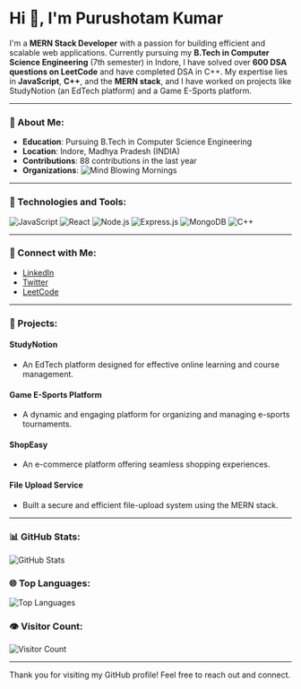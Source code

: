 # Hi 👋, I'm Purushotam Kumar

I'm a **MERN Stack Developer** with a passion for building efficient and scalable web applications. Currently pursuing my **B.Tech in Computer Science Engineering** (7th semester) in Indore, I have solved over **600 DSA questions on LeetCode** and have completed DSA in C++. My expertise lies in **JavaScript**, **C++**, and the **MERN stack**, and I have worked on projects like StudyNotion (an EdTech platform) and a Game E-Sports platform.

---

### 🔖 About Me:
- **Education**: Pursuing B.Tech in Computer Science Engineering
- **Location**: Indore, Madhya Pradesh (INDIA)
- **Contributions**: 88 contributions in the last year
- **Organizations**: ![Mind Blowing Mornings](https://github.com/Mind-Blowing-Mornings)

---

### 🔧 Technologies and Tools:

![JavaScript](https://img.shields.io/badge/-JavaScript-f7df1e?logo=javascript&logoColor=black&style=for-the-badge)
![React](https://img.shields.io/badge/-React-61dafb?logo=react&logoColor=black&style=for-the-badge)
![Node.js](https://img.shields.io/badge/-Node.js-339933?logo=node.js&logoColor=white&style=for-the-badge)
![Express.js](https://img.shields.io/badge/-Express.js-000000?logo=express&logoColor=white&style=for-the-badge)
![MongoDB](https://img.shields.io/badge/-MongoDB-47A248?logo=mongodb&logoColor=white&style=for-the-badge)
![C++](https://img.shields.io/badge/-C%2B%2B-00599C?logo=c%2B%2B&logoColor=white&style=for-the-badge)

---

### 🔄 Connect with Me:
- [LinkedIn](https://www.linkedin.com/in/puru0222)
- [Twitter](https://www.linkedin.com/in/puru0222)  
- [LeetCode](https://leetcode.com/u/puru0222/)  


---

### 🔧 Projects:

#### **StudyNotion**
- An EdTech platform designed for effective online learning and course management.

#### **Game E-Sports Platform**
- A dynamic and engaging platform for organizing and managing e-sports tournaments.

#### **ShopEasy**
- An e-commerce platform offering seamless shopping experiences.

#### **File Upload Service**
- Built a secure and efficient file-upload system using the MERN stack.

---

### 📊 GitHub Stats:
![GitHub Stats](https://github-readme-stats.vercel.app/api?username=Puru0222&show_icons=true&theme=radical)

### 🌐 Top Languages:
![Top Languages](https://github-readme-stats.vercel.app/api/top-langs/?username=Puru0222&layout=compact&theme=radical)

### 👁️ Visitor Count:
![Visitor Count](https://komarev.com/ghpvc/?username=Puru0222&style=flat-square&color=blue)

---

Thank you for visiting my GitHub profile! Feel free to reach out and connect.
